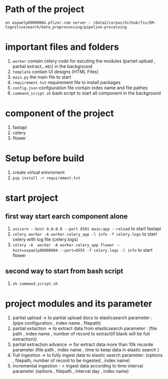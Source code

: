 # Path of the project 

``on aspaelp00000084.pfizer.com server : /data2/corpus/Github/fix/EM-Cognitivesearch/data_preprocessing/pipeline-processing ``

# important files and folders 
1. ``worker`` contain celery code for excuting the modules (partail upload , partial extract,..etc) in the background
2. ``template`` contain UI designs (HTML Files)
3. ``main.py`` the main file to start 
4. ``requirement.txt`` requirement file to install packages 
5. ``config.json`` confgiuration file contain index name and file pathes 
6. ``command_script.sh`` bash script to start all component in the background

# component of the project 
1. fastapi
2. celery 
3. flower

#  Setup before build 
1. create virtual enivroment
2. ``pip install -r requirement.txt``

# start project 
## first way start earch component alone
1. ``uvicorn --host 0.0.0.0 --port 8501 main:app --reload`` to start fastapi 
2. ``celery worker -A worker.celery_app -l info -f celery.logs`` to start celery with log file (celery.logs)
3. ``celery -A  worker -A worker.celery_app flower --host=aspaelp00000084 --port=8555 -f celery.logs -l info`` to start flower

## second way to start from bash script
1. ``sh command_script.sh`` 

# project modules and its parameter
1. partial upload  -> to partial upload docs to elasticsearch
parameter : (pipe configuration , index name , filepath)
2. partial extaction -> to extract data from elasticsearch 
parameter : (file path , index name , number of record to extract(if blank will be full extraction))
3. partial extraction advance -> for extract data more than 10k recorde 
parameter (file path , index name , time to keep data in elastic search )
4. Full ingestion -> to fully ingest data to elastic search
parameter: (options , filepath, number of record to be ingested , index name)
5. incremental ingestion - > ingest data according to time interval 
parameter (options , filepath , interval day , index name)
